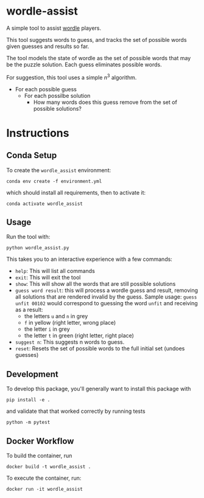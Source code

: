 # wordle-assist
A simple tool to assist [wordle](https://www.nytimes.com/games/wordle/index.html) players.

This tool suggests words to guess, 
and tracks the set of possible words given guesses and results so far.

The tool models the state of wordle as the set of possible words that may be the puzzle solution.
Each guess eliminates possible words.

For suggestion, this tool uses a simple $n^3$ algorithm.
* For each possible guess
  * For each possilbe solution
    * How many words does this guess remove from the set of possible solutions?


# Instructions
## Conda Setup
To create the `wordle_assist` environment:
```
conda env create -f environment.yml
``` 
which should install all requirements,
then to activate it:
```
conda activate wordle_assist
```

## Usage
Run the tool with:
```
python wordle_assist.py
```

This takes you to an interactive experience with a few commands:
* `help`: This will list all commands
* `exit`: This will exit the tool
* `show`: This will show all the words that are still possible solutions
* `guess word result`: this will process a wordle guess and result, 
removing all solutions that are rendered invalid by the guess.
Sample usage: `guess unfit 00102` would correspond to guessing 
the word `unfit` and receiving as a result:
  * the letters `u` and `n` in grey
  * `f` in yellow (right letter, wrong place)
  * the letter `i` in grey
  * the letter `t` in green (right letter, right place)
* `suggest n`: This suggests n words to guess.
* `reset`: Resets the set of possible words to the full initial set (undoes guesses)

## Development
To develop this package, you'll generally want to install this package with 
```
pip install -e .
```
and validate that that worked correctly by running tests
```
python -m pytest
```

## Docker Workflow
To build the container, run 
```
docker build -t wordle_assist .
```

To execute the container, run:
```
docker run -it wordle_assist
```